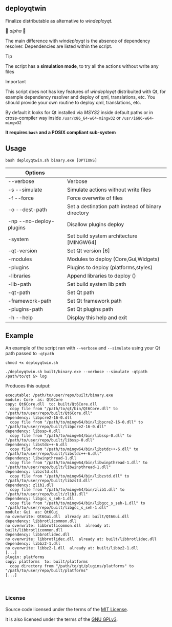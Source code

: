 ## deployqtwin

Finalize distributable as alternative to *windeployqt*.

:construction: *alpha* :construction:

The main difference with *windeployqt* is the absence of dependency resolver. Dependencies are listed within the script.

> [!TIP]
> The script has a **simulation mode**, to try all the actions without write any files

> [!IMPORTANT]
> This script does not has key features of *windeployqt* distribuited with Qt, for example dependency resolver and deploy of qml, translations, etc. You should provide your own routine to deploy qml, translations, etc.

By default it looks for Qt installed via *MSYS2* inside default paths or in cross-compiler way inside `/usr/x86_64-w64-mingw32` or `/usr/i686-w64-mingw32`

**It requires `bash` and a POSIX compliant sub-system**


## Usage

`bash deployqtwin.sh binary.exe [OPTIONS]`

| Options |  |
| ------- | - |
| --verbose | Verbose |
| -s --simulate | Simulate actions without write files |
| -f --force | Force overwrite of files |
| -o --dest-path | Set a destination path instead of binary directory |
| -np --no-deploy-plugins | Disallow plugins deploy |
| -system | Set build system architecture \[MINGW64\] |
| -qt-version | Set Qt version \[6\] |
| -modules | Modules to deploy (Core,Gui,Widgets) |
| -plugins | Plugins to deploy (platforms,styles) |
| -libraries | Append libraries to deploy () |
| -lib-path | Set build system lib path |
| -qt-path | Set Qt path |
| -framework-path | Set Qt framework path |
| -plugins-path | Set Qt plugins path |
| -h --help | Display this help and exit |


## Example

An example of the script ran with `--verbose` and `--simulate` using your Qt path passed to `-qtpath`
```
chmod +x deployqtwin.sh

./deployqtwin.sh built/binary.exe --verbose --simulate -qtpath /path/to/qt &> log
```

Produces this output:
```
executable: /path/to/user/repo/built/binary.exe
module: Core  as: Qt6Core
copy: Qt6Core.dll  to: built/Qt6Core.dll
  copy file from "/path/to/qt/bin/Qt6Core.dll" to "/path/to/user/repo/built/Qt6Core.dll"
dependency: libpcre2-16-0.dll
  copy file from "/path/to/mingw64/bin/libpcre2-16-0.dll" to "/path/to/user/repo/built/libpcre2-16-0.dll"
dependency: libssp-0.dll
  copy file from "/path/to/mingw64/bin/libssp-0.dll" to "/path/to/user/repo/built/libssp-0.dll"
dependency: libstdc++-6.dll
  copy file from "/path/to/mingw64/bin/libstdc++-6.dll" to "/path/to/user/repo/built/libstdc++-6.dll"
dependency: libwinpthread-1.dll
  copy file from "/path/to/mingw64/bin/libwinpthread-1.dll" to "/path/to/user/repo/built/libwinpthread-1.dll"
dependency: libzstd.dll
  copy file from "/path/to/mingw64/bin/libzstd.dll" to "/path/to/user/repo/built/libzstd.dll"
dependency: zlib1.dll
  copy file from "/path/to/mingw64/bin/zlib1.dll" to "/path/to/user/repo/built/zlib1.dll"
dependency: libgcc_s_seh-1.dll
  copy file from "/path/to/mingw64/bin/libgcc_s_seh-1.dll" to "/path/to/user/repo/built/libgcc_s_seh-1.dll"
module: Gui  as: Qt6Gui
no overwrite: Qt6Gui.dll  already at: built/Qt6Gui.dll
dependency: libbrotlicommon.dll
no overwrite: libbrotlicommon.dll  already at: built/libbrotlicommon.dll
dependency: libbrotlidec.dll
no overwrite: libbrotlidec.dll  already at: built/libbrotlidec.dll
dependency: libbz2-1.dll
no overwrite: libbz2-1.dll  already at: built/libbz2-1.dll
[...]
plugin: platforms
copy: platforms  to: built/platforms
  copy directory from "/path/to/qt/plugins/platforms" to "/path/to/user/repo/built/platforms"
[...]
```

&nbsp;

### License

Source code licensed under the terms of the [MIT License](https://github.com/e2se/deployqtwin/blob/main/LICENSE-MIT).

It is also licensed under the terms of the [GNU GPLv3](https://github.com/e2se/deployqtwin/blob/main/LICENSE-GPL-3.0-or-later).

